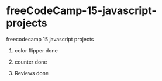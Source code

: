 # freeCodeCamp-15-javascript-projects

freecodecamp 15 javascript projects

1. color flipper done

2. counter done

3. Reviews done
